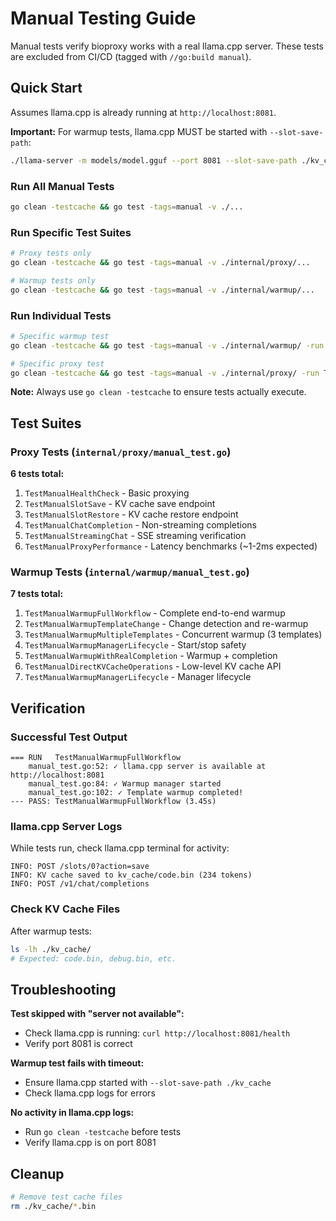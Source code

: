 # Manual Testing Guide

Manual tests verify bioproxy works with a real llama.cpp server. These tests are excluded from CI/CD (tagged with `//go:build manual`).

## Quick Start

Assumes llama.cpp is already running at `http://localhost:8081`.

**Important:** For warmup tests, llama.cpp MUST be started with `--slot-save-path`:

```bash
./llama-server -m models/model.gguf --port 8081 --slot-save-path ./kv_cache
```

### Run All Manual Tests

```bash
go clean -testcache && go test -tags=manual -v ./...
```

### Run Specific Test Suites

```bash
# Proxy tests only
go clean -testcache && go test -tags=manual -v ./internal/proxy/...

# Warmup tests only
go clean -testcache && go test -tags=manual -v ./internal/warmup/...
```

### Run Individual Tests

```bash
# Specific warmup test
go clean -testcache && go test -tags=manual -v ./internal/warmup/ -run TestManualWarmupFullWorkflow

# Specific proxy test
go clean -testcache && go test -tags=manual -v ./internal/proxy/ -run TestManualChatCompletion
```

**Note:** Always use `go clean -testcache` to ensure tests actually execute.

## Test Suites

### Proxy Tests (`internal/proxy/manual_test.go`)

**6 tests total:**
1. `TestManualHealthCheck` - Basic proxying
2. `TestManualSlotSave` - KV cache save endpoint
3. `TestManualSlotRestore` - KV cache restore endpoint
4. `TestManualChatCompletion` - Non-streaming completions
5. `TestManualStreamingChat` - SSE streaming verification
6. `TestManualProxyPerformance` - Latency benchmarks (~1-2ms expected)

### Warmup Tests (`internal/warmup/manual_test.go`)

**7 tests total:**
1. `TestManualWarmupFullWorkflow` - Complete end-to-end warmup
2. `TestManualWarmupTemplateChange` - Change detection and re-warmup
3. `TestManualWarmupMultipleTemplates` - Concurrent warmup (3 templates)
4. `TestManualWarmupManagerLifecycle` - Start/stop safety
5. `TestManualWarmupWithRealCompletion` - Warmup + completion
6. `TestManualDirectKVCacheOperations` - Low-level KV cache API
7. `TestManualWarmupManagerLifecycle` - Manager lifecycle

## Verification

### Successful Test Output

```
=== RUN   TestManualWarmupFullWorkflow
    manual_test.go:52: ✓ llama.cpp server is available at http://localhost:8081
    manual_test.go:84: ✓ Warmup manager started
    manual_test.go:102: ✓ Template warmup completed!
--- PASS: TestManualWarmupFullWorkflow (3.45s)
```

### llama.cpp Server Logs

While tests run, check llama.cpp terminal for activity:

```
INFO: POST /slots/0?action=save
INFO: KV cache saved to kv_cache/code.bin (234 tokens)
INFO: POST /v1/chat/completions
```

### Check KV Cache Files

After warmup tests:

```bash
ls -lh ./kv_cache/
# Expected: code.bin, debug.bin, etc.
```

## Troubleshooting

**Test skipped with "server not available":**
- Check llama.cpp is running: `curl http://localhost:8081/health`
- Verify port 8081 is correct

**Warmup test fails with timeout:**
- Ensure llama.cpp started with `--slot-save-path ./kv_cache`
- Check llama.cpp logs for errors

**No activity in llama.cpp logs:**
- Run `go clean -testcache` before tests
- Verify llama.cpp is on port 8081

## Cleanup

```bash
# Remove test cache files
rm ./kv_cache/*.bin
```
